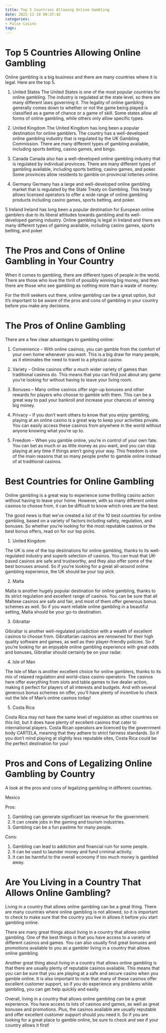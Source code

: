 ```yaml
---
title: Top 5 Countries Allowing Online Gambling
date: 2022-11-10 00:37:42
categories:
- Pulse Casino
tags:
---
```



#  Top 5 Countries Allowing Online Gambling

Online gambling is a big business and there are many countries where it is legal. Here are the top 5.

1. United States
The United States is one of the most popular countries for online gambling. The industry is regulated at the state level, so there are many different laws governing it. The legality of online gambling generally comes down to whether or not the game being played is classified as a game of chance or a game of skill. Some states allow all forms of online gambling, while others only allow specific types.

2. United Kingdom
The United Kingdom has long been a popular destination for online gamblers. The country has a well-developed online gambling industry that is regulated by the UK Gambling Commission. There are many different types of gambling available, including sports betting, casino games, and bingo.

3. Canada
Canada also has a well-developed online gambling industry that is regulated by individual provinces. There are many different types of gambling available, including sports betting, casino games, and poker. Some provinces allow residents to gamble on provincial lotteries online.

4. Germany
Germany has a large and well-developed online gambling market that is regulated by the State Treaty on Gambling. This treaty allows licensed operators to offer a wide range of online gambling products including casino games, sports betting, and poker.

5 Ireland
Ireland has long been a popular destination for European online gamblers due to its liberal attitudes towards gambling and its well-developed gaming industry. Online gambling is legal in Ireland and there are many different types of gaming available, including casino games, sports betting, and poker

#  The Pros and Cons of Online Gambling in Your Country

When it comes to gambling, there are different types of people in the world. There are those who love the thrill of possibly winning big money, and then there are those who see gambling as nothing more than a waste of money.

For the thrill seekers out there, online gambling can be a great option, but it’s important to be aware of the pros and cons of gambling in your country before you make any decisions.

# The Pros of Online Gambling

There are a few clear advantages to gambling online:

1. Convenience – With online casinos, you can gamble from the comfort of your own home whenever you want. This is a big draw for many people, as it eliminates the need to travel to a physical casino.

2. Variety – Online casinos offer a much wider variety of games than traditional casinos do. This means that you can find just about any game you’re looking for without having to leave your living room.

3. Bonuses – Many online casinos offer sign-up bonuses and other rewards for players who choose to gamble with them. This can be a great way to pad your bankroll and increase your chances of winning big money.

4. Privacy – If you don’t want others to know that you enjoy gambling, playing at an online casino is a great way to keep your activities private. You can easily access these casinos from anywhere in the world without anyone knowing what you’re up to.

5. Freedom – When you gamble online, you’re in control of your own fate. You can bet as much or as little money as you want, and you can stop playing at any time if things aren’t going your way. This freedom is one of the main reasons that so many people prefer to gamble online instead of at traditional casinos.

#  Best Countries for Online Gambling

Online gambling is a great way to experience some thrilling casino action without having to leave your home. However, with so many different online casinos to choose from, it can be difficult to know which ones are the best.

The good news is that we’ve created a list of the 10 best countries for online gambling, based on a variety of factors including safety, regulation, and bonuses. So whether you’re looking for the most reputable casinos or the best bonus offers, read on for our top picks.

1. United Kingdom

The UK is one of the top destinations for online gambling, thanks to its well-regulated industry and superb selection of casinos. You can trust that UK-based casinos are safe and trustworthy, and they also offer some of the best bonuses around. So if you’re looking for a great all-around online gambling experience, the UK should be your top pick.

2. Malta

Malta is another hugely popular destination for online gambling, thanks to its strict regulation and excellent range of casinos. You can be sure that all Maltese casinos are safe and fair, and most of them offer generous bonus schemes as well. So if you want reliable online gambling in a beautiful setting, Malta should be your go-to destination.

3. Gibraltar

Gibraltar is another well-regulated jurisdiction with a wealth of excellent casinos to choose from. Gibraltarian casinos are renowned for their high quality software and games, as well as their player-friendly policies. So if you’re looking for an enjoyable online gambling experience with great odds and bonuses, Gibraltar should certainly be on your radar.

4. Isle of Man

The Isle of Man is another excellent choice for online gamblers, thanks to its mix of relaxed regulation and world-class casino operators. The casinos here offer everything from slots and table games to live dealer action, making it perfect for players of all interests and budgets. And with several generous bonus schemes on offer, you’ll have plenty of incentive to check out the Isle of Man’s online casinos today!

5. Costa Rica

Costa Rica may not have the same level of regulation as other countries on this list, but it does have plenty of excellent casinos that cater to international players. Costa Rican operators are licenced by the government body CARTELA, meaning that they adhere to strict fairness standards. So if you don’t mind playing at slightly less reputable sites, Costa Rica could be the perfect destination for you!

#  Pros and Cons of Legalizing Online Gambling by Country

A look at the pros and cons of legalizing gambling in different countries.

Mexico

Pros:

1. Gambling can generate significant tax revenue for the government.
2. It can create jobs in the gaming and tourism industries.
3. Gambling can be a fun pastime for many people.

Cons:

1. Gambling can lead to addiction and financial ruin for some people.
2. It can be used to launder money and fund criminal activity.
3. It can be harmful to the overall economy if too much money is gambled away.

#  Are You Living in a Country That Allows Online Gambling?

Living in a country that allows online gambling can be a great thing. There are many countries where online gambling is not allowed, so it is important to check to make sure that the country you live in allows it before you start gambling online.

There are many great things about living in a country that allows online gambling. One of the best things is that you have access to a variety of different casinos and games. You can also usually find great bonuses and promotions available to you as a gambler living in a country that allows online gambling.

Another great thing about living in a country that allows online gambling is that there are usually plenty of reputable casinos available. This means that you can be sure that you are playing at a safe and secure casino when you gamble online. It is also important to note that many of these casinos offer excellent customer support, so if you do experience any problems while gambling, you can get help quickly and easily.

Overall, living in a country that allows online gambling can be a great experience. You have access to lots of casinos and games, as well as great bonuses and promotions. Plus, the casinos available are usually reputable and offer excellent customer support should you need it. So if you are looking for a great place to gamble online, be sure to check and see if your country allows it first!